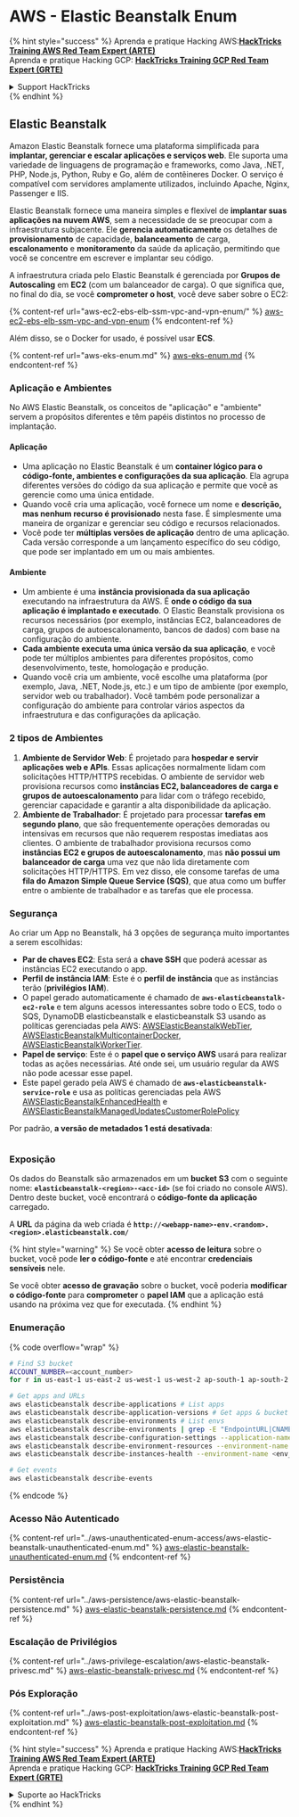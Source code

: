 # AWS - Elastic Beanstalk Enum

{% hint style="success" %}
Aprenda e pratique Hacking AWS:<img src="../../../.gitbook/assets/image (1) (1) (1).png" alt="" data-size="line">[**HackTricks Training AWS Red Team Expert (ARTE)**](https://training.hacktricks.xyz/courses/arte)<img src="../../../.gitbook/assets/image (1) (1) (1).png" alt="" data-size="line">\
Aprenda e pratique Hacking GCP: <img src="../../../.gitbook/assets/image (2).png" alt="" data-size="line">[**HackTricks Training GCP Red Team Expert (GRTE)**<img src="../../../.gitbook/assets/image (2).png" alt="" data-size="line">](https://training.hacktricks.xyz/courses/grte)

<details>

<summary>Support HackTricks</summary>

* Confira os [**planos de assinatura**](https://github.com/sponsors/carlospolop)!
* **Junte-se ao** 💬 [**grupo do Discord**](https://discord.gg/hRep4RUj7f) ou ao [**grupo do telegram**](https://t.me/peass) ou **siga**-nos no **Twitter** 🐦 [**@hacktricks\_live**](https://twitter.com/hacktricks_live)**.**
* **Compartilhe truques de hacking enviando PRs para o** [**HackTricks**](https://github.com/carlospolop/hacktricks) e [**HackTricks Cloud**](https://github.com/carlospolop/hacktricks-cloud) repositórios do github.

</details>
{% endhint %}

## Elastic Beanstalk

Amazon Elastic Beanstalk fornece uma plataforma simplificada para **implantar, gerenciar e escalar aplicações e serviços web**. Ele suporta uma variedade de linguagens de programação e frameworks, como Java, .NET, PHP, Node.js, Python, Ruby e Go, além de contêineres Docker. O serviço é compatível com servidores amplamente utilizados, incluindo Apache, Nginx, Passenger e IIS.

Elastic Beanstalk fornece uma maneira simples e flexível de **implantar suas aplicações na nuvem AWS**, sem a necessidade de se preocupar com a infraestrutura subjacente. Ele **gerencia automaticamente** os detalhes de **provisionamento** de capacidade, **balanceamento** de carga, **escalonamento** e **monitoramento** da saúde da aplicação, permitindo que você se concentre em escrever e implantar seu código.

A infraestrutura criada pelo Elastic Beanstalk é gerenciada por **Grupos de Autoscaling** em **EC2** (com um balanceador de carga). O que significa que, no final do dia, se você **comprometer o host**, você deve saber sobre o EC2:

{% content-ref url="aws-ec2-ebs-elb-ssm-vpc-and-vpn-enum/" %}
[aws-ec2-ebs-elb-ssm-vpc-and-vpn-enum](aws-ec2-ebs-elb-ssm-vpc-and-vpn-enum/)
{% endcontent-ref %}

Além disso, se o Docker for usado, é possível usar **ECS**.

{% content-ref url="aws-eks-enum.md" %}
[aws-eks-enum.md](aws-eks-enum.md)
{% endcontent-ref %}

### Aplicação e Ambientes

No AWS Elastic Beanstalk, os conceitos de "aplicação" e "ambiente" servem a propósitos diferentes e têm papéis distintos no processo de implantação.

#### Aplicação

* Uma aplicação no Elastic Beanstalk é um **container lógico para o código-fonte, ambientes e configurações da sua aplicação**. Ela agrupa diferentes versões do código da sua aplicação e permite que você as gerencie como uma única entidade.
* Quando você cria uma aplicação, você fornece um nome e **descrição, mas nenhum recurso é provisionado** nesta fase. É simplesmente uma maneira de organizar e gerenciar seu código e recursos relacionados.
* Você pode ter **múltiplas versões de aplicação** dentro de uma aplicação. Cada versão corresponde a um lançamento específico do seu código, que pode ser implantado em um ou mais ambientes.

#### Ambiente

* Um ambiente é uma **instância provisionada da sua aplicação** executando na infraestrutura da AWS. É **onde o código da sua aplicação é implantado e executado**. O Elastic Beanstalk provisiona os recursos necessários (por exemplo, instâncias EC2, balanceadores de carga, grupos de autoescalonamento, bancos de dados) com base na configuração do ambiente.
* **Cada ambiente executa uma única versão da sua aplicação**, e você pode ter múltiplos ambientes para diferentes propósitos, como desenvolvimento, teste, homologação e produção.
* Quando você cria um ambiente, você escolhe uma plataforma (por exemplo, Java, .NET, Node.js, etc.) e um tipo de ambiente (por exemplo, servidor web ou trabalhador). Você também pode personalizar a configuração do ambiente para controlar vários aspectos da infraestrutura e das configurações da aplicação.

### 2 tipos de Ambientes

1. **Ambiente de Servidor Web**: É projetado para **hospedar e servir aplicações web e APIs**. Essas aplicações normalmente lidam com solicitações HTTP/HTTPS recebidas. O ambiente de servidor web provisiona recursos como **instâncias EC2, balanceadores de carga e grupos de autoescalonamento** para lidar com o tráfego recebido, gerenciar capacidade e garantir a alta disponibilidade da aplicação.
2. **Ambiente de Trabalhador**: É projetado para processar **tarefas em segundo plano**, que são frequentemente operações demoradas ou intensivas em recursos que não requerem respostas imediatas aos clientes. O ambiente de trabalhador provisiona recursos como **instâncias EC2 e grupos de autoescalonamento**, mas **não possui um balanceador de carga** uma vez que não lida diretamente com solicitações HTTP/HTTPS. Em vez disso, ele consome tarefas de uma **fila do Amazon Simple Queue Service (SQS)**, que atua como um buffer entre o ambiente de trabalhador e as tarefas que ele processa.

### Segurança

Ao criar um App no Beanstalk, há 3 opções de segurança muito importantes a serem escolhidas:

* **Par de chaves EC2**: Esta será a **chave SSH** que poderá acessar as instâncias EC2 executando o app.
* **Perfil de instância IAM**: Este é o **perfil de instância** que as instâncias terão (**privilégios IAM**).
* O papel gerado automaticamente é chamado de **`aws-elasticbeanstalk-ec2-role`** e tem alguns acessos interessantes sobre todo o ECS, todo o SQS, DynamoDB elasticbeanstalk e elasticbeanstalk S3 usando as políticas gerenciadas pela AWS: [AWSElasticBeanstalkWebTier](https://us-east-1.console.aws.amazon.com/iam/home#/policies/arn:aws:iam::aws:policy/AWSElasticBeanstalkWebTier), [AWSElasticBeanstalkMulticontainerDocker](https://us-east-1.console.aws.amazon.com/iam/home#/policies/arn:aws:iam::aws:policy/AWSElasticBeanstalkMulticontainerDocker), [AWSElasticBeanstalkWorkerTier](https://us-east-1.console.aws.amazon.com/iam/home#/policies/arn:aws:iam::aws:policy/AWSElasticBeanstalkWorkerTier).
* **Papel de serviço**: Este é o **papel que o serviço AWS** usará para realizar todas as ações necessárias. Até onde sei, um usuário regular da AWS não pode acessar esse papel.
* Este papel gerado pela AWS é chamado de **`aws-elasticbeanstalk-service-role`** e usa as políticas gerenciadas pela AWS [AWSElasticBeanstalkEnhancedHealth](https://us-east-1.console.aws.amazon.com/iam/home#/policies/arn:aws:iam::aws:policy/service-role/AWSElasticBeanstalkEnhancedHealth) e [AWSElasticBeanstalkManagedUpdatesCustomerRolePolicy](https://us-east-1.console.aws.amazon.com/iamv2/home?region=us-east-1#/roles/details/aws-elasticbeanstalk-service-role?section=permissions)

Por padrão, **a versão de metadados 1 está desativada**:

<figure><img src="../../../.gitbook/assets/image (103).png" alt=""><figcaption></figcaption></figure>

### Exposição

Os dados do Beanstalk são armazenados em um **bucket S3** com o seguinte nome: **`elasticbeanstalk-<region>-<acc-id>`** (se foi criado no console AWS). Dentro deste bucket, você encontrará o **código-fonte da aplicação** carregado.

A **URL** da página da web criada é **`http://<webapp-name>-env.<random>.<region>.elasticbeanstalk.com/`**

{% hint style="warning" %}
Se você obter **acesso de leitura** sobre o bucket, você pode **ler o código-fonte** e até encontrar **credenciais sensíveis** nele.

Se você obter **acesso de gravação** sobre o bucket, você poderia **modificar o código-fonte** para **comprometer** o **papel IAM** que a aplicação está usando na próxima vez que for executada.
{% endhint %}

### Enumeração

{% code overflow="wrap" %}
```bash
# Find S3 bucket
ACCOUNT_NUMBER=<account_number>
for r in us-east-1 us-east-2 us-west-1 us-west-2 ap-south-1 ap-south-2 ap-northeast-1 ap-northeast-2 ap-northeast-3 ap-southeast-1 ap-southeast-2 ap-southeast-3 ca-central-1 eu-central-1 eu-central-2 eu-west-1 eu-west-2 eu-west-3 eu-north-1 sa-east-1 af-south-1 ap-east-1 eu-south-1 eu-south-2 me-south-1 me-central-1; do aws s3 ls elasticbeanstalk-$r-$ACCOUNT_NUMBER 2>/dev/null && echo "Found in: elasticbeanstalk-$r-$ACCOUNT_NUMBER"; done

# Get apps and URLs
aws elasticbeanstalk describe-applications # List apps
aws elasticbeanstalk describe-application-versions # Get apps & bucket name with source code
aws elasticbeanstalk describe-environments # List envs
aws elasticbeanstalk describe-environments | grep -E "EndpointURL|CNAME"
aws elasticbeanstalk describe-configuration-settings --application-name <app_name> --environment-name <env_name>
aws elasticbeanstalk describe-environment-resources --environment-name <env_name> # Get env info such as SQS used queues
aws elasticbeanstalk describe-instances-health --environment-name <env_name> # Get the instances of an environment

# Get events
aws elasticbeanstalk describe-events
```
{% endcode %}

### Acesso Não Autenticado

{% content-ref url="../aws-unauthenticated-enum-access/aws-elastic-beanstalk-unauthenticated-enum.md" %}
[aws-elastic-beanstalk-unauthenticated-enum.md](../aws-unauthenticated-enum-access/aws-elastic-beanstalk-unauthenticated-enum.md)
{% endcontent-ref %}

### Persistência

{% content-ref url="../aws-persistence/aws-elastic-beanstalk-persistence.md" %}
[aws-elastic-beanstalk-persistence.md](../aws-persistence/aws-elastic-beanstalk-persistence.md)
{% endcontent-ref %}

### Escalação de Privilégios

{% content-ref url="../aws-privilege-escalation/aws-elastic-beanstalk-privesc.md" %}
[aws-elastic-beanstalk-privesc.md](../aws-privilege-escalation/aws-elastic-beanstalk-privesc.md)
{% endcontent-ref %}

### Pós Exploração

{% content-ref url="../aws-post-exploitation/aws-elastic-beanstalk-post-exploitation.md" %}
[aws-elastic-beanstalk-post-exploitation.md](../aws-post-exploitation/aws-elastic-beanstalk-post-exploitation.md)
{% endcontent-ref %}

{% hint style="success" %}
Aprenda e pratique Hacking AWS:<img src="../../../.gitbook/assets/image (1) (1) (1).png" alt="" data-size="line">[**HackTricks Training AWS Red Team Expert (ARTE)**](https://training.hacktricks.xyz/courses/arte)<img src="../../../.gitbook/assets/image (1) (1) (1).png" alt="" data-size="line">\
Aprenda e pratique Hacking GCP: <img src="../../../.gitbook/assets/image (2).png" alt="" data-size="line">[**HackTricks Training GCP Red Team Expert (GRTE)**<img src="../../../.gitbook/assets/image (2).png" alt="" data-size="line">](https://training.hacktricks.xyz/courses/grte)

<details>

<summary>Suporte ao HackTricks</summary>

* Confira os [**planos de assinatura**](https://github.com/sponsors/carlospolop)!
* **Junte-se ao** 💬 [**grupo do Discord**](https://discord.gg/hRep4RUj7f) ou ao [**grupo do telegram**](https://t.me/peass) ou **siga**-nos no **Twitter** 🐦 [**@hacktricks\_live**](https://twitter.com/hacktricks_live)**.**
* **Compartilhe truques de hacking enviando PRs para os repositórios do** [**HackTricks**](https://github.com/carlospolop/hacktricks) e [**HackTricks Cloud**](https://github.com/carlospolop/hacktricks-cloud).

</details>
{% endhint %}
